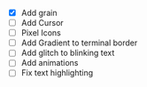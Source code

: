 - [x] Add grain
- [ ] Add Cursor
- [ ] Pixel Icons
- [ ] Add Gradient to terminal border
- [ ] Add glitch to blinking text
- [ ] Add animations
- [ ] Fix text highlighting